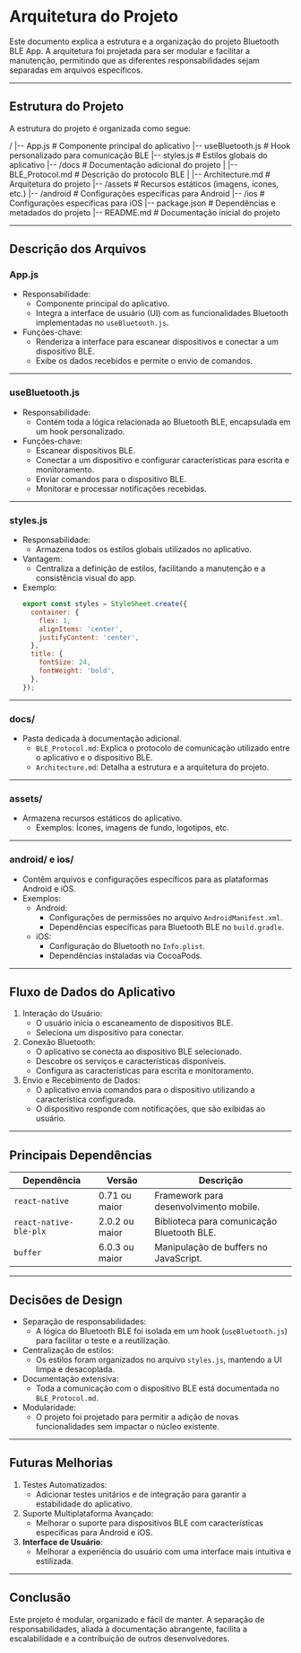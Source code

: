 # Arquitetura do Projeto

Este documento explica a estrutura e a organização do projeto Bluetooth BLE App. A arquitetura foi projetada para ser modular e facilitar a manutenção, permitindo que as diferentes responsabilidades sejam separadas em arquivos específicos.

---

## Estrutura do Projeto

A estrutura do projeto é organizada como segue:


/
|-- App.js                  # Componente principal do aplicativo
|-- useBluetooth.js         # Hook personalizado para comunicação BLE
|-- styles.js               # Estilos globais do aplicativo
|-- /docs                   # Documentação adicional do projeto
|   |-- BLE_Protocol.md     # Descrição do protocolo BLE
|   |-- Architecture.md     # Arquitetura do projeto
|-- /assets                 # Recursos estáticos (imagens, ícones, etc.)
|-- /android                # Configurações específicas para Android
|-- /ios                    # Configurações específicas para iOS
|-- package.json            # Dependências e metadados do projeto
|-- README.md               # Documentação inicial do projeto


---

## Descrição dos Arquivos

### App.js
- Responsabilidade: 
  - Componente principal do aplicativo.
  - Integra a interface de usuário (UI) com as funcionalidades Bluetooth implementadas no `useBluetooth.js`.
- Funções-chave:
  - Renderiza a interface para escanear dispositivos e conectar a um dispositivo BLE.
  - Exibe os dados recebidos e permite o envio de comandos.

---

### useBluetooth.js
- Responsabilidade: 
  - Contém toda a lógica relacionada ao Bluetooth BLE, encapsulada em um hook personalizado.
- Funções-chave:
  - Escanear dispositivos BLE.
  - Conectar a um dispositivo e configurar características para escrita e monitoramento.
  - Enviar comandos para o dispositivo BLE.
  - Monitorar e processar notificações recebidas.

---

### styles.js
- Responsabilidade:
  - Armazena todos os estilos globais utilizados no aplicativo.
- Vantagem:
  - Centraliza a definição de estilos, facilitando a manutenção e a consistência visual do app.
- Exemplo:
  ```javascript
  export const styles = StyleSheet.create({
    container: {
      flex: 1,
      alignItems: 'center',
      justifyContent: 'center',
    },
    title: {
      fontSize: 24,
      fontWeight: 'bold',
    },
  });
  ```

---

### docs/

- Pasta dedicada à documentação adicional.
  - `BLE_Protocol.md`: Explica o protocolo de comunicação utilizado entre o aplicativo e o dispositivo BLE.
  - `Architecture.md`: Detalha a estrutura e a arquitetura do projeto.

---

### assets/

- Armazena recursos estáticos do aplicativo.
  - Exemplos: Ícones, imagens de fundo, logotipos, etc.

---

### android/ e ios/

- Contêm arquivos e configurações específicos para as plataformas Android e iOS.
- Exemplos:
  - Android:
    - Configurações de permissões no arquivo `AndroidManifest.xml`.
    - Dependências específicas para Bluetooth BLE no `build.gradle`.
  - iOS:
    - Configuração do Bluetooth no `Info.plist`.
    - Dependências instaladas via CocoaPods.

---

## Fluxo de Dados do Aplicativo

1. Interação do Usuário:
   - O usuário inicia o escaneamento de dispositivos BLE.
   - Seleciona um dispositivo para conectar.
2. Conexão Bluetooth:
   - O aplicativo se conecta ao dispositivo BLE selecionado.
   - Descobre os serviços e características disponíveis.
   - Configura as características para escrita e monitoramento.
3. Envio e Recebimento de Dados:
   - O aplicativo envia comandos para o dispositivo utilizando a característica configurada.
   - O dispositivo responde com notificações, que são exibidas ao usuário.

---

## Principais Dependências

| Dependência            | Versão       | Descrição                                     |
|------------------------|--------------|---------------------------------------------|
| `react-native`         | 0.71 ou maior| Framework para desenvolvimento mobile.       |
| `react-native-ble-plx` | 2.0.2 ou maior| Biblioteca para comunicação Bluetooth BLE.   |
| `buffer`               | 6.0.3 ou maior| Manipulação de buffers no JavaScript.        |

---

## Decisões de Design

- Separação de responsabilidades:
  - A lógica do Bluetooth BLE foi isolada em um hook (`useBluetooth.js`) para facilitar o teste e a reutilização.
- Centralização de estilos:
  - Os estilos foram organizados no arquivo `styles.js`, mantendo a UI limpa e desacoplada.
- Documentação extensiva:
  - Toda a comunicação com o dispositivo BLE está documentada no `BLE_Protocol.md`.
- Modularidade:
  - O projeto foi projetado para permitir a adição de novas funcionalidades sem impactar o núcleo existente.

---

## Futuras Melhorias

1. Testes Automatizados:
   - Adicionar testes unitários e de integração para garantir a estabilidade do aplicativo.
2. Suporte Multiplataforma Avançado:
   - Melhorar o suporte para dispositivos BLE com características específicas para Android e iOS.
3. **Interface de Usuário**:
   - Melhorar a experiência do usuário com uma interface mais intuitiva e estilizada.

---

## Conclusão

Este projeto é modular, organizado e fácil de manter. A separação de responsabilidades, aliada à documentação abrangente, facilita a escalabilidade e a contribuição de outros desenvolvedores.